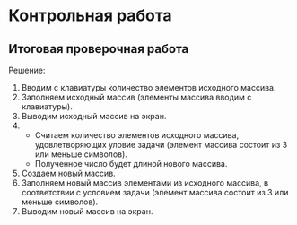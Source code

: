 # **Контрольная работа**
## Итоговая проверочная работа

Решение:

1. Вводим с клавиатуры количество элементов исходного массива.
2. Заполняем исходный массив (элементы массива вводим с клавиатуры).
3. Выводим исходный массив на экран.
4. * Считаем количество элементов исходного массива, удовлетворяющих уловие задачи (элемент массива состоит из 3 или меньше символов). 
   * Полученное число будет длиной нового массива.
5. Создаем новый массив.
6. Заполняем новый массив элементами из исходного массива, в соответствии с условием задачи (элемент массива состоит из 3 или меньше символов).
7. Выводим новый массив на экран.